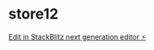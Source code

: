 # store12

[Edit in StackBlitz next generation editor ⚡️](https://stackblitz.com/~/github.com/MIHIRDS-PROG/store12)